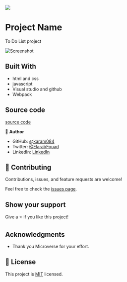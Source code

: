 ![](https://github.com/karam084/online-courses-capstone)

# Project Name

To Do List project

![Screenshot](https://user-images.githubusercontent.com/77942746/160038010-4daf5616-77c7-45bf-a30a-ddef01c8a516.png)

## Built With

- html and css
- javascript
- Visual studio and github
- Webpack

## Source code

[source code](https://github.com/karam084/to_do_list)

👤 **Author**

- GitHub: [@karam084](https://github.com/karam084)
- Twitter: [@ElarabFouad](https://twitter.com/ElarabFouad)
- LinkedIn: [LinkedIn](https://www.linkedin.com/in/karam-fouad-179830214/)

## 🤝 Contributing

Contributions, issues, and feature requests are welcome!

Feel free to check the [issues page](../issues/).

## Show your support

Give a ⭐️ if you like this project!

## Acknowledgments

- Thank you Microverse for your effort.

## 📝 License

This project is [MIT](./MIT.md) licensed.
